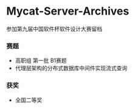 # Mycat-Server-Archives
参加第九届中国软件杯软件设计大赛留档

### 赛题

* 高职组 第一批 B1赛题
* 代理层架构的分布式数据库中间件实现流式查询

### 获奖

* 全国二等奖
